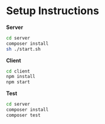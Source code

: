


# Setup Instructions

**Server**
```bash
cd server
composer install
sh ./start.sh
```

**Client**
```bash
cd client
npm install
npm start
```

**Test**
```bash
cd server
composer install
composer test
```

